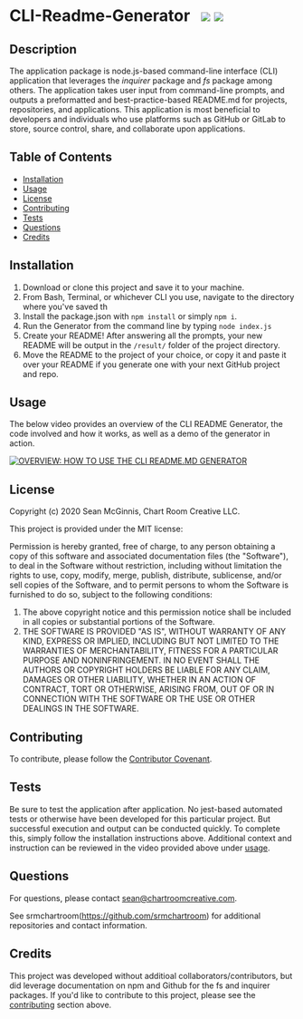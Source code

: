 # CLI-Readme-Generator &nbsp; ![](https://img.shields.io/badge/-Node.js-blue) ![](https://img.shields.io/badge/-ES6-red)

## Description

The application package is node.js-based command-line interface (CLI) application that leverages the _inquirer_ package and _fs_ package among others. The application takes user input from command-line prompts, and outputs a preformatted and best-practice-based README.md for projects, repositories, and applications. This application is most beneficial to developers and individuals who use platforms such as GitHub or GitLab to store, source control, share, and collaborate upon applications.

## Table of Contents

- [Installation](#installation)
- [Usage](#usage)
- [License](#license)
- [Contributing](#contributing)
- [Tests](#tests)
- [Questions](#questions)
- [Credits](#credits)

## Installation

1. Download or clone this project and save it to your machine.
2. From Bash, Terminal, or whichever CLI you use, navigate to the directory where you've saved th
3. Install the package.json with `npm install` or simply `npm i`.
4. Run the Generator from the command line by typing `node index.js`
5. Create your README! After answering all the prompts, your new README will be output in the `/result/` folder of the project directory.
6. Move the README to the project of your choice, or copy it and paste it over your README if you generate one with your next GitHub project and repo.

## Usage

The below video provides an overview of the CLI README Generator, the code involved and how it works, as well as a demo of the generator in action.

[![OVERVIEW: HOW TO USE THE CLI README.MD GENERATOR](https://chartroomcreative.com/gitassets/CLI-README-GENERATOR_1.jpg)](https://chartroomcreative.com/gitassets/CLI-README-GENERATOR_1.mp4)

## License

Copyright (c) 2020 Sean McGinnis, Chart Room Creative LLC.

This project is provided under the MIT license:

Permission is hereby granted, free of charge, to any person obtaining a copy of this software and associated documentation files (the "Software"), to deal in the Software without restriction, including without limitation the rights to use, copy, modify, merge, publish, distribute, sublicense, and/or sell
copies of the Software, and to permit persons to whom the Software is furnished to do so, subject to the following conditions:

1. The above copyright notice and this permission notice shall be included in all
   copies or substantial portions of the Software.
2. THE SOFTWARE IS PROVIDED "AS IS", WITHOUT WARRANTY OF ANY KIND, EXPRESS OR
   IMPLIED, INCLUDING BUT NOT LIMITED TO THE WARRANTIES OF MERCHANTABILITY,
   FITNESS FOR A PARTICULAR PURPOSE AND NONINFRINGEMENT. IN NO EVENT SHALL THE
   AUTHORS OR COPYRIGHT HOLDERS BE LIABLE FOR ANY CLAIM, DAMAGES OR OTHER
   LIABILITY, WHETHER IN AN ACTION OF CONTRACT, TORT OR OTHERWISE, ARISING FROM,
   OUT OF OR IN CONNECTION WITH THE SOFTWARE OR THE USE OR OTHER DEALINGS IN THE
   SOFTWARE.

## Contributing

To contribute, please follow the [Contributor Covenant](https://www.contributor-covenant.org/).

## Tests

Be sure to test the application after application. No jest-based automated tests or otherwise have been developed for this particular project. But successful execution and output can be conducted quickly. To complete this, simply follow the installation instructions above. Additional context and instruction can be reviewed in the video provided above under [usage](#usage).

## Questions

For questions, please contact [sean@chartroomcreative.com](mailto:sean@chartroomcreative.com).

See srmchartroom(https://github.com/srmchartroom) for additional repositories and contact information.

## Credits

This project was developed without additioal collaborators/contributors, but did leverage documentation on npm and Github for the fs and inquirer packages. If you'd like to contribute to this project, please see the [contributing](#contributing) section above.
